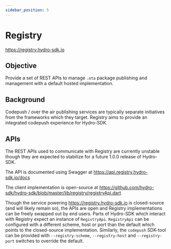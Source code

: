```yaml
---
sidebar_position: 5
---
```


# Registry

https://registry.hydro-sdk.io

## Objective
Provide a set of REST APIs to manage `.ota` package publishing and management with a default hosted implementation.

## Background
Codepush / over the air publishing services are typically separate initiatives from the frameworks which they target. Registry aims to provide an integrated codepush experience for Hydro-SDK.

## APIs
The REST APIs used to communicate with Registry are currently unstable though they are expected to stabilize for a future 1.0.0 release of Hydro-SDK. 

The API is documented using Swagger at https://api.registry.hydro-sdk.io/docs

The client implementation is open-source at https://github.com/hydro-sdk/hydro-sdk/blob/master/lib/registry/registryApi.dart

Though the service powering https://registry.hydro-sdk.io is closed-source (and will likely remain so), the APIs are open and Registry implementations can be freely swapped out by end users. Parts of Hydro-SDK which interact with Registry expect an instance of `RegistryApi`. `RegistryApi` can be configured with a different scheme, host or port than the default which points to the closed-source implementation. Similarly, the `codepush` SDK-tool can be provided with `--registry-scheme`, `--registry-host` and `--registry-port` switches to override the default.